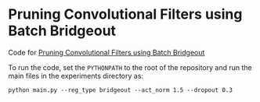 # Pruning Convolutional Filters using Batch Bridgeout
Code for [Pruning Convolutional Filters using Batch Bridgeout](https://arxiv.org/pdf/2009.10893.pdf)

To run the code, set the `PYTHONPATH` to the root of the repository and run the main files in the experiments directory as:
```
python main.py --reg_type bridgeout --act_norm 1.5 --dropout 0.3
```
